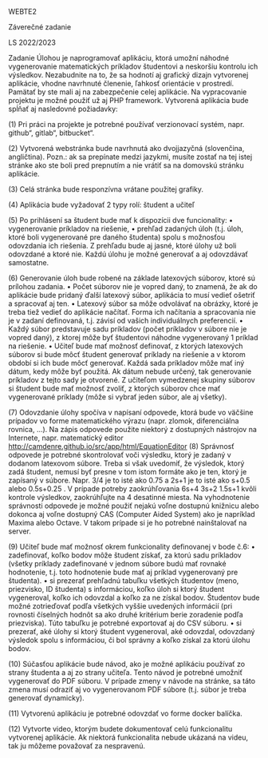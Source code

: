 WEBTE2

Záverečné zadanie

LS 2022/2023


Zadanie
   Úlohou je naprogramovať aplikáciu, ktorá umožnı́ náhodné vygenerovanie matematických prı́kladov
   študentovi a neskoršiu kontrolu ich výsledkov.
   Nezabudnite na to, že sa hodnotı́ aj grafický dizajn vytvorenej aplikácie, vhodne navrhnuté
   členenie, ľahkosť orientácie v prostredı́. Pamätať by ste mali aj na zabezpečenie celej aplikácie.
   Na vypracovanie projektu je možné použiť už aj PHP framework.
   Vytvorená aplikácia bude spĺňať aj nasledovné požiadavky:

   (1) Pri práci na projekte je potrebné použı́vať verzionovacı́ systém, napr. github“, gitlab“,
   bitbucket“.

   (2) Vytvorená webstránka bude navrhnutá ako dvojjazyčná (slovenčina, angličtina).
   Pozn.: ak sa prepı́nate medzi jazykmi, musı́te zostať na tej istej stránke ako ste boli pred
   prepnutı́m a nie vrátiť sa na domovskú stránku aplikácie.

   (3) Celá stránka bude responzı́vna vrátane použitej grafiky.
   
   (4) Aplikácia bude vyžadovať 2 typy rolı́: študent a učiteľ

   (5) Po prihlásenı́ sa študent bude mať k dispozı́cii dve funcionality:
   • vygenerovanie prı́kladov na riešenie,
   • prehľad zadaných úloh (t.j. úloh, ktoré boli vygenerované pre daného študenta)
   spolu s možnosťou odovzdania ich riešenia. Z prehľadu bude aj jasné, ktoré úlohy
   už boli odovzdané a ktoré nie.
   Každú úlohu je možné generovať a aj odovzdávať samostatne.
   
   (6) Generovanie úloh bude robené na základe latexových súborov, ktoré sú prı́lohou zadania.
   • Počet súborov nie je vopred daný, to znamená, že ak do aplikácie bude pridaný ďalšı́
   latexový súbor, aplikácia to musı́ vedieť ošetriť a spracovať aj ten.
   • Latexový súbor sa môže odvolávať na obrázky, ktoré je treba tiež vedieť do aplikácie
   načı́tať. Forma ich načı́tania a spracovania nie je v zadanı́ definovaná, t.j. závisı́ od
   vašich individuálnych preferenciı́.
   • Každý súbor predstavuje sadu prı́kladov (počet prı́kladov v súbore nie je vopred
   daný), z ktorej môže byť študentovi náhodne vygenerovaný 1 prı́klad na riešenie.
   • Učiteľ bude mať možnosť definovať, z ktorých latexových súborov si bude môcť
   študent generovať prı́klady na riešenie a v ktorom obdobı́ si ich bude môcť generovať.
   Každá sada prı́kladov môže mať iný dátum, kedy môže byť použitá. Ak dátum
   nebude určený, tak generovanie prı́kladov z tejto sady je otvorené.
   Z učiteľom vymedzenej skupiny súborov si študent bude mať možnosť zvoliť, z
   ktorých súborov chce mať vygenerované prı́klady (môže si vybrať jeden súbor, ale
   aj všetky).

   (7) Odovzdanie úlohy spočı́va v napı́sanı́ odpovede, ktorá bude vo väčšine prı́padov vo forme
   matematického výrazu (napr. zlomok, diferenciálna rovnica, ...).
   Na zápis odpovede použite niektorý z dostupných nástrojov na Internete, napr. matematický
   editor http://camdenre.github.io/src/app/html/EquationEditor
   (8) Správnosť odpovede je potrebné skontrolovať voči výsledku, ktorý je zadaný v dodanom
   latexovom súbore. Treba si však uvedomiť, že výsledok, ktorý zadá študent, nemusı́ byť
   presne v tom istom formáte ako je ten, ktorý je zapı́saný v súbore. Napr. 3/4 je to isté
   ako 0.75 a 2s+1 je to isté ako s+0.5 alebo 0.5s+0.25
. V prı́pade potreby zaokrúhľovania 6s+4 3s+2 1.5s+1
   kvôli kontrole výsledkov, zaokrúhľujte na 4 desatinné miesta.
  Na vyhodnotenie správnosti odpovede je možné použiť nejakú voľne dostupnú knižnicu
  alebo dokonca aj voľne dostupný CAS (Computer Aided System) ako je naprı́klad
  Maxima alebo Octave. V takom prı́pade si je ho potrebné nainštalovať na server.

  (9) Učiteľ bude mať možnosť okrem funkcionality definovanej v bode č.6:
• zadefinovať, koľko bodov môže študent zı́skať, za ktorú sadu prı́kladov (všetky
  prı́klady zadefinované v jednom súbore budú mať rovnaké hodnotenie, t.j. toto
  hodnotenie bude mať aj prı́klad vygenerovaný pre študenta).
• si prezerať prehľadnú tabuľku všetkých študentov (meno, priezvisko, ID študenta) s
  informáciou, koľko úloh si ktorý študent vygeneroval, koľko ich odovzdal a koľko za
  ne zı́skal bodov. Študentov bude možné zotrieďovať podľa všetkých vyššie uvedených
  informáciı́ (pri rovnosti čı́selných hodnôt sa ako druhé kritérium berie zoradenie
  podľa priezviska). Túto tabuľku je potrebné exportovať aj do CSV súboru.
• si prezerať, aké úlohy si ktorý študent vygeneroval, aké odovzdal, odovzdaný výsledok
  spolu s informáciou, či bol správny a koľko zı́skal za ktorú úlohu bodov.

  (10) Súčasťou aplikácie bude návod, ako je možné aplikáciu použı́vať zo strany študenta a
  aj zo strany učiteľa. Tento návod je potrebné umožniť vygenerovať do PDF súboru. V
  prı́pade zmeny v návode na stránke, sa táto zmena musı́ odraziť aj vo vygenerovanom
  PDF súbore (t.j. súbor je treba generovať dynamicky).
 
 (11) Vytvorenú aplikáciu je potrebné odovzdať vo forme docker balı́čka.

 (12) Vytvorte video, ktorým budete dokumentovať celú funkcionalitu vytvorenej aplikácie.
  Ak niektorá funkcionalita nebude ukázaná na videu, tak ju môžeme považovať za nespravenú.